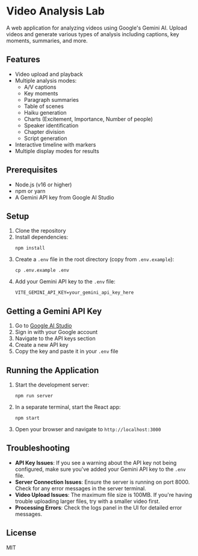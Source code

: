 # Video Analysis Lab

A web application for analyzing videos using Google's Gemini AI. Upload videos and generate various types of analysis including captions, key moments, summaries, and more.

## Features

- Video upload and playback
- Multiple analysis modes:
  - A/V captions
  - Key moments
  - Paragraph summaries
  - Table of scenes
  - Haiku generation
  - Charts (Excitement, Importance, Number of people)
  - Speaker identification
  - Chapter division
  - Script generation
- Interactive timeline with markers
- Multiple display modes for results

## Prerequisites

- Node.js (v16 or higher)
- npm or yarn
- A Gemini API key from Google AI Studio

## Setup

1. Clone the repository
2. Install dependencies:
   ```
   npm install
   ```
3. Create a `.env` file in the root directory (copy from `.env.example`):
   ```
   cp .env.example .env
   ```
4. Add your Gemini API key to the `.env` file:
   ```
   VITE_GEMINI_API_KEY=your_gemini_api_key_here
   ```

## Getting a Gemini API Key

1. Go to [Google AI Studio](https://ai.google.dev/)
2. Sign in with your Google account
3. Navigate to the API keys section
4. Create a new API key
5. Copy the key and paste it in your `.env` file

## Running the Application

1. Start the development server:
   ```
   npm run server
   ```
2. In a separate terminal, start the React app:
   ```
   npm start
   ```
3. Open your browser and navigate to `http://localhost:3000`

## Troubleshooting

- **API Key Issues**: If you see a warning about the API key not being configured, make sure you've added your Gemini API key to the `.env` file.
- **Server Connection Issues**: Ensure the server is running on port 8000. Check for any error messages in the server terminal.
- **Video Upload Issues**: The maximum file size is 100MB. If you're having trouble uploading larger files, try with a smaller video first.
- **Processing Errors**: Check the logs panel in the UI for detailed error messages.

## License

MIT
